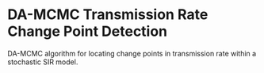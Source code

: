 # DA-MCMC Transmission Rate Change Point Detection
DA-MCMC algorithm for locating change points in transmission rate within a stochastic SIR model.
